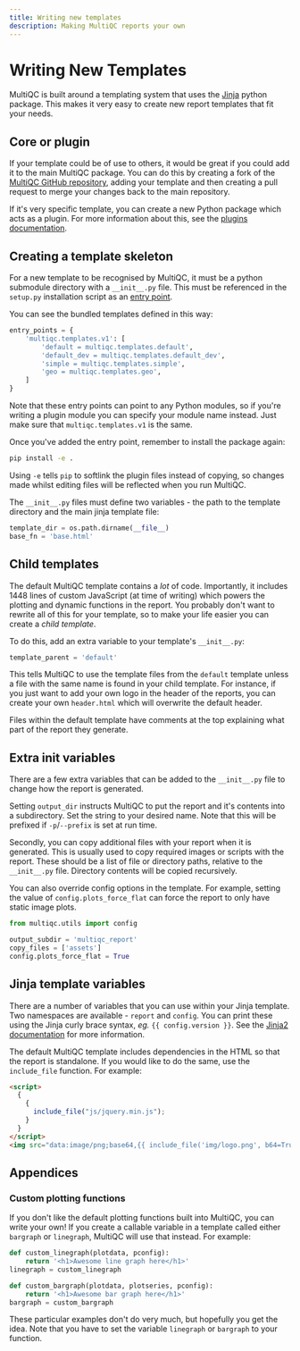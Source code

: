 ```yaml
---
title: Writing new templates
description: Making MultiQC reports your own
---
```


# Writing New Templates

MultiQC is built around a templating system that uses the
[Jinja](http://jinja.pocoo.org/) python package. This makes it very
easy to create new report templates that fit your needs.

## Core or plugin

If your template could be of use to others, it would be great if you
could add it to the main MultiQC package. You can do this by creating a
fork of the [MultiQC GitHub repository](https://github.com/ewels/MultiQC),
adding your template and then creating a pull request to merge your changes
back to the main repository.

If it's very specific template, you can create a new Python package which
acts as a plugin. For more information about this, see the
[plugins documentation](http://multiqc.info/docs/#multiqc-plugins).

## Creating a template skeleton

For a new template to be recognised by MultiQC, it must be a python submodule
directory with a `__init__.py` file. This must be referenced in the `setup.py`
installation script as an
[entry point](http://setuptools.readthedocs.io/en/latest/setuptools.html#dynamic-discovery-of-services-and-plugins).

You can see the bundled templates defined in this way:

```python
entry_points = {
    'multiqc.templates.v1': [
        'default = multiqc.templates.default',
        'default_dev = multiqc.templates.default_dev',
        'simple = multiqc.templates.simple',
        'geo = multiqc.templates.geo',
    ]
}
```

Note that these entry points can point to any Python modules, so if you're
writing a plugin module you can specify your module name instead. Just make
sure that `multiqc.templates.v1` is the same.

Once you've added the entry point, remember to install the package again:

```bash
pip install -e .
```

Using `-e` tells `pip` to softlink the plugin files instead of
copying, so changes made whilst editing files will be reflected when you
run MultiQC.

The `__init__.py` files must define two variables - the path to the template
directory and the main jinja template file:

```python
template_dir = os.path.dirname(__file__)
base_fn = 'base.html'
```

## Child templates

The default MultiQC template contains a _lot_ of code. Importantly, it includes
1448 lines of custom JavaScript (at time of writing) which powers the plotting
and dynamic functions in the report. You probably don't want to rewrite all of
this for your template, so to make your life easier you can create a
_child template_.

To do this, add an extra variable to your template's `__init__.py`:

```python
template_parent = 'default'
```

This tells MultiQC to use the template files from the `default` template unless
a file with the same name is found in your child template. For instance, if
you just want to add your own logo in the header of the reports, you can create
your own `header.html` which will overwrite the default header.

Files within the default template have comments at the top explaining what
part of the report they generate.

## Extra init variables

There are a few extra variables that can be added to the `__init__.py` file
to change how the report is generated.

Setting `output_dir` instructs MultiQC to put the report and it's contents
into a subdirectory. Set the string to your desired name. Note that this will
be prefixed if `-p`/`--prefix` is set at run time.

Secondly, you can copy additional files with your report when it is generated.
This is usually used to copy required images or scripts with the report. These
should be a list of file or directory paths, relative to the `__init__.py` file.
Directory contents will be copied recursively.

You can also override config options in the template. For example, setting
the value of `config.plots_force_flat` can force the report to only have
static image plots.

```python
from multiqc.utils import config

output_subdir = 'multiqc_report'
copy_files = ['assets']
config.plots_force_flat = True
```

## Jinja template variables

There are a number of variables that you can use within your Jinja template.
Two namespaces are available - `report` and `config`. You can print these
using the Jinja curly brace syntax, _eg._ `{{ config.version }}`. See the
[Jinja2 documentation](http://jinja.pocoo.org/docs/dev/templates/) for more
information.

The default MultiQC template includes dependencies in the HTML so that the
report is standalone. If you would like to do the same, use the `include_file`
function. For example:

```html
<script>
  {
    {
      include_file("js/jquery.min.js");
    }
  }
</script>
<img src="data:image/png;base64,{{ include_file('img/logo.png', b64=True) }}" />
```

## Appendices

### Custom plotting functions

If you don't like the default plotting functions built into MultiQC, you
can write your own! If you create a callable variable in a template called
either `bargraph` or `linegraph`, MultiQC will use that instead. For example:

```python
def custom_linegraph(plotdata, pconfig):
    return '<h1>Awesome line graph here</h1>'
linegraph = custom_linegraph

def custom_bargraph(plotdata, plotseries, pconfig):
    return '<h1>Awesome bar graph here</h1>'
bargraph = custom_bargraph
```

These particular examples don't do very much, but hopefully you get the idea.
Note that you have to set the variable `linegraph` or `bargraph` to your function.
